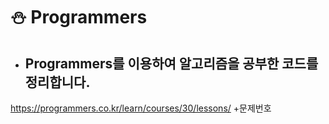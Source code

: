 
# ⛄ Programmers

* ## Programmers를 이용하여 알고리즘을 공부한 코드를 정리합니다. 

https://programmers.co.kr/learn/courses/30/lessons/              +문제번호 
